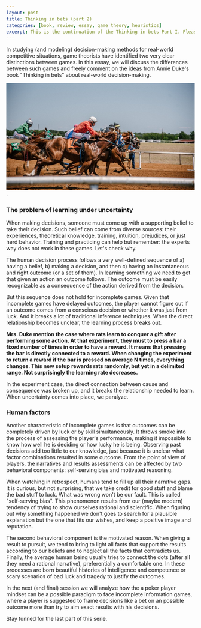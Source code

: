 ```yaml
---
layout: post
title: Thinking in bets (part 2) 
categories: [book, review, essay, game theory, heuristics]
excerpt: This is the continuation of the Thinking in bets Part I. Please, refer here to read the first part of the essay. When making decisions, someone must come up with a supporting belief to take their decision. Such belief can come from diverse sources: their experiences, theoretical knowledge, training, intuition, prejudices, or just herd behavior. Let's check why.
---
```


In studying (and modeling) decision-making methods for real-world competitive situations, game theorists have identified two very clear distinctions between games. In this essay, we will discuss the differences between such games and freely comment on the ideas from Annie Duke's book "Thinking in bets" about real-world decision-making.

![games](/images/tib2.png "Chess").

### The problem of learning under uncertainty

When making decisions, someone must come up with a supporting belief to take their decision. Such belief can come from diverse sources: their experiences, theoretical knowledge, training, intuition, prejudices, or just herd behavior. Training and practicing can help but remember: the experts way does not work in these games. Let's check why.

The human decision process follows a very well-defined sequence of a) having a belief, b) making a decision, and then c) having an instantaneous and right outcome (or a set of them). In learning something we need to get that given an action an outcome follows. The outcome must be easily recognizable as a consequence of the action derived from the decision.

But this sequence does not hold for incomplete games. Given that incomplete games have delayed outcomes, the player cannot figure out if an outcome comes from a conscious decision or whether it was just from luck. And it breaks a lot of traditional inference techniques. When the direct relationship becomes unclear, the learning process breaks out.

__Mrs. Duke mention the case where rats learn to conquer a gift after performing some action. At that experiment, they must to press a bar a fixed number of times in order to have a reward. It means that pressing the bar is directly connected to a reward. When changing the experiment to return a reward if the bar is pressed on average N times, everything changes. This new setup rewards rats randomly, but yet in a delimited range. Not surprisingly the learning rate decreases.__

In the experiment case, the direct connection between cause and consequence was broken up, and it breaks the relationship needed to learn. When uncertainty comes into place, we paralyze.

### Human factors

Another characteristic of incomplete games is that outcomes can be completely driven by luck or by skill simultaneously. It throws smoke into the process of assessing the player's performance, making it impossible to know how well he is deciding or how lucky he is being. Observing past decisions add too little to our knowledge, just because it is unclear what factor combinations resulted in some outcome.
From the point of view of players, the narratives and results assessments can be affected by two behavioral components: self-serving bias and motivated reasoning.

When watching in retrospect, humans tend to fill up all their narrative gaps. It is curious, but not surprising, that we take credit for good stuff and blame the bad stuff to luck. What was wrong won't be our fault. This is called "self-serving bias". This phenomenon results from our (maybe modern) tendency of trying to show ourselves rational and scientific. When figuring out why something happened we don't goes to search for a plausible explanation but the one that fits our wishes, and keep a positive image and reputation.

The second behavioral component is the motivated reason. When giving a result to pursuit, we tend to bring to light all facts that support the results according to our beliefs and to neglect all the facts that contradicts us. Finally, the average human being usually tries to connect the dots (after all they need a rational narrative), preferentially a comfortable one. In these processes are born beautiful histories of intelligence and competence or scary scenarios of bad luck and tragedy to justify the outcomes.

In the next (and final) session we will analyze how the a poker player mindset can be a possible paradigm to face incomplete information games, where a player is suggested to frame decisions like a bet on an possible outcome more than try to aim exact results with his decisions.

Stay tunned for the last part of this serie.